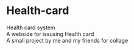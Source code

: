 # Health-card
Health card system <br>
A webside for issusing Health card <br>
A small project by me and my friends for collage 
